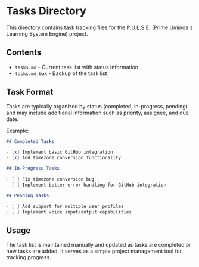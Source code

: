 # Tasks Directory

This directory contains task tracking files for the P.U.L.S.E. (Prime Uminda's Learning System Engine) project.

## Contents

- `tasks.md` - Current task list with status information
- `tasks.md.bak` - Backup of the task list

## Task Format

Tasks are typically organized by status (completed, in-progress, pending) and may include additional information such as priority, assignee, and due date.

Example:

```markdown
## Completed Tasks

- [x] Implement basic GitHub integration
- [x] Add timezone conversion functionality

## In-Progress Tasks

- [ ] Fix timezone conversion bug
- [ ] Implement better error handling for GitHub integration

## Pending Tasks

- [ ] Add support for multiple user profiles
- [ ] Implement voice input/output capabilities
```

## Usage

The task list is maintained manually and updated as tasks are completed or new tasks are added. It serves as a simple project management tool for tracking progress.
